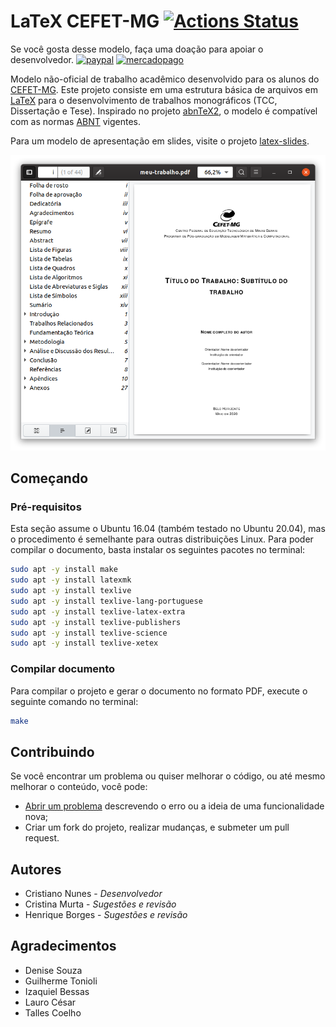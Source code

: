 # LaTeX CEFET-MG [![Actions Status](https://github.com/cfgnunes/latex-cefetmg/workflows/build/badge.svg)](https://github.com/cfgnunes/latex-cefetmg/actions)

Se você gosta desse modelo, faça uma doação para apoiar o desenvolvedor.
[![paypal](https://www.paypalobjects.com/pt_BR/i/btn/btn_donate_SM.gif)](https://www.paypal.com/cgi-bin/webscr?cmd=_s-xclick&hosted_button_id=28TY53S7HPN9S)
[![mercadopago](https://http2.mlstatic.com/ui/navigation/4.1.4/mercadopago/logo__small.png)](https://www.mercadopago.com.br/checkout/v1/redirect?pref_id=77777663-0bd99901-1d1b-4d5d-a8d2-ae1d4eb75127)

Modelo não-oficial de trabalho acadêmico desenvolvido para os alunos do [CEFET-MG](http://www.cefetmg.br/).
Este projeto consiste em uma estrutura básica de arquivos em [LaTeX](https://www.latex-project.org/) para o desenvolvimento de trabalhos monográficos (TCC, Dissertação e Tese).
Inspirado no projeto [abnTeX2](https://github.com/abntex/abntex2), o modelo é compatível com as normas [ABNT](http://www.abnt.org.br/) vigentes.

Para um modelo de apresentação em slides, visite o projeto [latex-slides](https://github.com/cfgnunes/latex-slides/).

![exemplo](figuras/figura-exemplo.png)

## Começando

### Pré-requisitos

Esta seção assume o Ubuntu 16.04 (também testado no Ubuntu 20.04), mas o procedimento é semelhante para outras distribuições Linux.
Para poder compilar o documento, basta instalar os seguintes pacotes no terminal:

```sh
sudo apt -y install make
sudo apt -y install latexmk
sudo apt -y install texlive
sudo apt -y install texlive-lang-portuguese
sudo apt -y install texlive-latex-extra
sudo apt -y install texlive-publishers
sudo apt -y install texlive-science
sudo apt -y install texlive-xetex
```

### Compilar documento

Para compilar o projeto e gerar o documento no formato PDF, execute o seguinte comando no terminal:

```sh
make
```

## Contribuindo

Se você encontrar um problema ou quiser melhorar o código, ou até mesmo melhorar o conteúdo, você pode:

- [Abrir um problema](https://github.com/cfgnunes/latex-cefetmg/issues/new) descrevendo o erro ou a ideia de uma funcionalidade nova;
- Criar um fork do projeto, realizar mudanças, e submeter um pull request.

## Autores

- Cristiano Nunes - _Desenvolvedor_
- Cristina Murta - _Sugestões e revisão_
- Henrique Borges - _Sugestões e revisão_

## Agradecimentos

- Denise Souza
- Guilherme Tonioli
- Izaquiel Bessas
- Lauro César
- Talles Coelho
